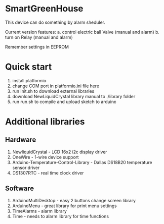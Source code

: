 # SmartGreenHouse

This device can do something by alarm sheduler.

Current version features:
a. control electric ball Valve (manual and alarm)
b. turn on Relay (manual and alarm)

Remember settings in EEPROM



# Quick start

1. install platformio
2. change COM port in platformio.ini file here
3. run init.sh to download external libraries
4. download NewLiquidCrystal library manual to ./library folder
5. run run.sh to compile and upload sketch to arduino


# Additional libraries

## Hardware

1. NewliquidCrystal - LCD 16x2 i2c display driver
2. OneWire - 1-wire device support
3. Arduino-Temperature-Control-Library - Dallas DS18B20 temperature sensor driver
4. DS1307RTC - real time clock driver

## Software

1. ArduinoMultiDesktop - easy 2 buttons change screen library
2. ArduinoMenu - great library for print menu settings
3. TimeAlarms - alarm library
4. Time - needs to alarm library for time functions
